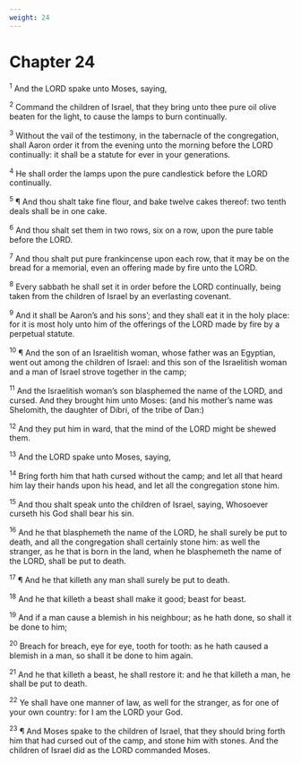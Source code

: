 ```yaml
---
weight: 24
---
```


# Chapter 24

<sup>1</sup> And the LORD spake unto Moses, saying, 

<sup>2</sup> Command the children of Israel, that they bring unto thee pure oil olive beaten for the light, to cause the lamps to burn continually. 

<sup>3</sup> Without the vail of the testimony, in the tabernacle of the congregation, shall Aaron order it from the evening unto the morning before the LORD continually: it shall be a statute for ever in your generations. 

<sup>4</sup> He shall order the lamps upon the pure candlestick before the LORD continually. 

<sup>5</sup> ¶ And thou shalt take fine flour, and bake twelve cakes thereof: two tenth deals shall be in one cake. 

<sup>6</sup> And thou shalt set them in two rows, six on a row, upon the pure table before the LORD. 

<sup>7</sup> And thou shalt put pure frankincense upon each row, that it may be on the bread for a memorial, even an offering made by fire unto the LORD. 

<sup>8</sup> Every sabbath he shall set it in order before the LORD continually, being taken from the children of Israel by an everlasting covenant. 

<sup>9</sup> And it shall be Aaron’s and his sons’; and they shall eat it in the holy place: for it is most holy unto him of the offerings of the LORD made by fire by a perpetual statute. 

<sup>10</sup> ¶ And the son of an Israelitish woman, whose father was an Egyptian, went out among the children of Israel: and this son of the Israelitish woman and a man of Israel strove together in the camp; 

<sup>11</sup> And the Israelitish woman’s son blasphemed the name of the LORD, and cursed. And they brought him unto Moses: (and his mother’s name was Shelomith, the daughter of Dibri, of the tribe of Dan:) 

<sup>12</sup> And they put him in ward, that the mind of the LORD might be shewed them. 

<sup>13</sup> And the LORD spake unto Moses, saying, 

<sup>14</sup> Bring forth him that hath cursed without the camp; and let all that heard him lay their hands upon his head, and let all the congregation stone him. 

<sup>15</sup> And thou shalt speak unto the children of Israel, saying, Whosoever curseth his God shall bear his sin. 

<sup>16</sup> And he that blasphemeth the name of the LORD, he shall surely be put to death, and all the congregation shall certainly stone him: as well the stranger, as he that is born in the land, when he blasphemeth the name of the LORD, shall be put to death. 

<sup>17</sup> ¶ And he that killeth any man shall surely be put to death. 

<sup>18</sup> And he that killeth a beast shall make it good; beast for beast. 

<sup>19</sup> And if a man cause a blemish in his neighbour; as he hath done, so shall it be done to him; 

<sup>20</sup> Breach for breach, eye for eye, tooth for tooth: as he hath caused a blemish in a man, so shall it be done to him again. 

<sup>21</sup> And he that killeth a beast, he shall restore it: and he that killeth a man, he shall be put to death. 

<sup>22</sup> Ye shall have one manner of law, as well for the stranger, as for one of your own country: for I am the LORD your God. 

<sup>23</sup> ¶ And Moses spake to the children of Israel, that they should bring forth him that had cursed out of the camp, and stone him with stones. And the children of Israel did as the LORD commanded Moses. 


